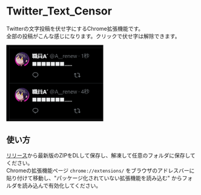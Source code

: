 # Twitter_Text_Censor
Twitterの文字投稿を伏せ字にするChrome拡張機能です。  
全部の投稿がこんな感じになります。クリックで伏せ字は解除できます。

<img src="スクリーンショット 2025-05-21 020813.png" width="256">

## 使い方
[リリース](https://github.com/mizugane-kou/Twitter_Text_Censor/releases)から最新版のZIPをDLして保存し、解凍して任意のフォルダに保存してください。  
Chromeの拡張機能ページ `chrome://extensions/` をブラウザのアドレスバーに貼り付けて移動し、"パッケージ化されていない拡張機能を読み込む" からフォルダを読み込んで有効化してください。



